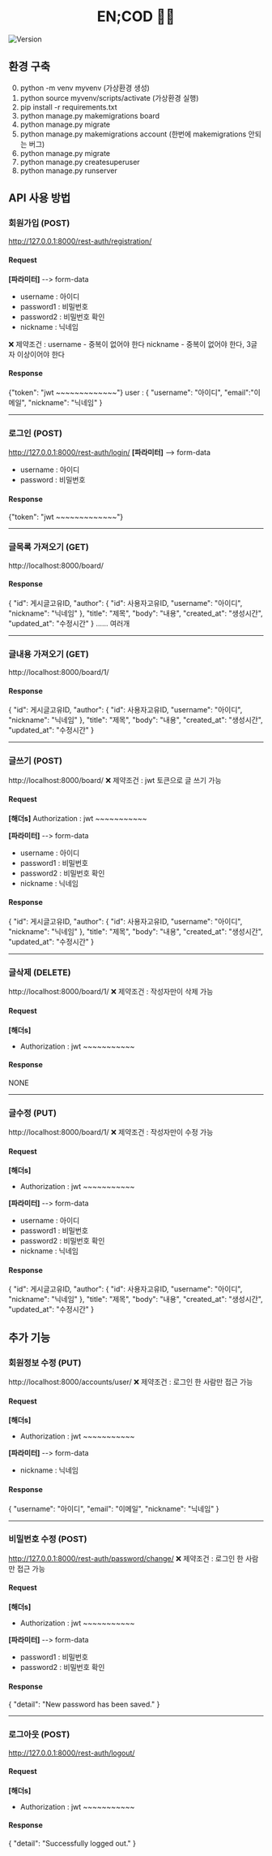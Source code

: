<h1 align="center">EN;COD 👨‍💻</h1>
<p>
  <img alt="Version" src="https://img.shields.io/badge/version-0.1.0-blue.svg?cacheSeconds=2592000" />
</p>

## 환경 구축
0. python -m venv myvenv (가상환경 생성)
1. python source myvenv/scripts/activate (가상환경 실행)
2. pip install -r requirements.txt
3. python manage.py makemigrations board
4. python manage.py migrate
5. python manage.py makemigrations account (한번에 makemigrations 안되는 버그)
6. python manage.py migrate
7. python manage.py createsuperuser
8. python manage.py runserver

## API 사용 방법
### 회원가입 (POST)
http://127.0.0.1:8000/rest-auth/registration/

#### Request
**[파라미터]** --> form-data
- username : 아이디
- password1 : 비밀번호
- password2 : 비밀번호 확인
- nickname : 닉네임

❌ 제약조건 : 
username - 중복이 없어야 한다
nickname - 중복이 없어야 한다, 3글자 이상이어야 한다

#### Response
{"token": "jwt ~~~~~~~~~~~~~"}
user : { "username": "아이디", "email":"이메일", "nickname": "닉네임" }

<hr>

### 로그인 (POST)
http://127.0.0.1:8000/rest-auth/login/
**[파라미터]** --> form-data
- username : 아이디
- password : 비밀번호

#### Response
{"token": "jwt ~~~~~~~~~~~~~"}

<hr>

### 글목록 가져오기 (GET)
http://localhost:8000/board/

#### Response
{
    "id": 게시글고유ID,
    "author": {
        "id": 사용자고유ID,
        "username": "아이디",
        "nickname": "닉네임"
    },
    "title": "제목",
    "body": "내용",
    "created_at": "생성시간",
    "updated_at": "수정시간"
} ...... 여러개

<hr>

### 글내용 가져오기 (GET)
http://localhost:8000/board/1/

#### Response
{
    "id": 게시글고유ID,
    "author": {
        "id": 사용자고유ID,
        "username": "아이디",
        "nickname": "닉네임"
    },
    "title": "제목",
    "body": "내용",
    "created_at": "생성시간",
    "updated_at": "수정시간"
} 

<hr>

### 글쓰기 (POST)
http://localhost:8000/board/
❌ 제약조건 : jwt 토큰으로 글 쓰기 가능

#### Request
**[해더s]**
Authorization : jwt ~~~~~~~~~~~

**[파라미터]** --> form-data
- username : 아이디
- password1 : 비밀번호
- password2 : 비밀번호 확인
- nickname : 닉네임

#### Response
{
    "id": 게시글고유ID,
    "author": {
        "id": 사용자고유ID,
        "username": "아이디",
        "nickname": "닉네임"
    },
    "title": "제목",
    "body": "내용",
    "created_at": "생성시간",
    "updated_at": "수정시간"
} 

<hr>

### 글삭제 (DELETE)
http://localhost:8000/board/1/
❌ 제약조건 : 작성자만이 삭제 가능

#### Request
**[해더s]**
- Authorization : jwt ~~~~~~~~~~~

#### Response
NONE

<hr>

### 글수정 (PUT)
http://localhost:8000/board/1/
❌ 제약조건 : 작성자만이 수정 가능

#### Request
**[해더s]**
- Authorization : jwt ~~~~~~~~~~~

**[파라미터]** --> form-data
- username : 아이디
- password1 : 비밀번호
- password2 : 비밀번호 확인
- nickname : 닉네임

#### Response
{
    "id": 게시글고유ID,
    "author": {
        "id": 사용자고유ID,
        "username": "아이디",
        "nickname": "닉네임"
    },
    "title": "제목",
    "body": "내용",
    "created_at": "생성시간",
    "updated_at": "수정시간"
} 

## 추가 기능
### 회원정보 수정 (PUT)
http://localhost:8000/accounts/user/
❌ 제약조건 : 로그인 한 사람만 접근 가능

#### Request
**[해더s]**
- Authorization : jwt ~~~~~~~~~~~

**[파라미터]** --> form-data
- nickname : 닉네임

#### Response
{
    "username": "아이디",
    "email": "이메일",
    "nickname": "닉네임"
} 

<hr>

### 비밀번호 수정 (POST)
http://127.0.0.1:8000/rest-auth/password/change/
❌ 제약조건 : 로그인 한 사람만 접근 가능

#### Request
**[해더s]**
- Authorization : jwt ~~~~~~~~~~~

**[파라미터]** --> form-data
- password1 : 비밀번호
- password2 : 비밀번호 확인

#### Response
{
    "detail": "New password has been saved."
}

<hr>

### 로그아웃 (POST)
http://127.0.0.1:8000/rest-auth/logout/

#### Request
**[해더s]**
- Authorization : jwt ~~~~~~~~~~~

#### Response
{
    "detail": "Successfully logged out."
}